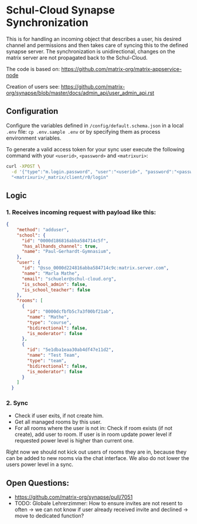# Schul-Cloud Synapse Synchronization

This is for handling an incoming object that describes a user, his desired channel 
and permissions and then takes care of syncing this to the defined synapse server.
The synchronization is unidirectional, changes on the matrix server are not 
propagated back to the Schul-Cloud.

The code is based on: https://github.com/matrix-org/matrix-appservice-node

Creation of users see: https://github.com/matrix-org/synapse/blob/master/docs/admin_api/user_admin_api.rst

## Configuration

Configure the variables defined in `/config/default.schema.json` in a local `.env` file: 
`cp .env.sample .env` or by specifying them as process environment variables.

To generate a valid access token for your sync user execute the following command 
with your `<userid>`, `<password>` and `<matrixuri>`:

```bash
curl -XPOST \
  -d '{"type":"m.login.password", "user":"<userid>", "password":"<password>"}' \
  "<matrixuri>/_matrix/client/r0/login"
```

## Logic

### 1. Receives incoming request with payload like this:

```json
{
    "method": "adduser",
    "school": {
      "id": "0000d186816abba584714c5f",
      "has_allhands_channel": true,
      "name": "Paul-Gerhardt-Gymnasium",
    },
    "user": {
      "id": "@sso_0000d224816abba584714c9c:matrix.server.com",
      "name": "Marla Mathe",
      "email": "schueler@schul-cloud.org",
      "is_school_admin": false,
      "is_school_teacher": false
    },
    "rooms": [
      {
        "id": "0000dcfbfb5c7a3f00bf21ab",
        "name": "Mathe",
        "type": "course",
        "bidirectional": false,
        "is_moderator": false
      },
      {
        "id": "5e1dba1eaa30ab4df47e11d2",
        "name": "Test Team",
        "type": "team",
        "bidirectional": false,
        "is_moderator": false
      }
    ]
  }
```

### 2. Sync

- Check if user exits, if not create him.
- Get all managed rooms by this user.
- For all rooms where the user is not in: Check if room exists (if not create), add user to room. If user is in room update power level if requested power level is higher than current one.

Right now we should not kick out users of rooms they are in, because they can be added to new rooms via the chat interface.
We also do not lower the users power level in a sync.


## Open Questions:

- https://github.com/matrix-org/synapse/pull/7051
- TODO: Globale Lehrerzimmer: How to ensure invites are not resent to often -> we can not know if user already received invite and declined -> move to dedicated function?
